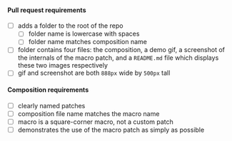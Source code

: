 #### Pull request requirements

- [ ] adds a folder to the root of the repo
  - [ ] folder name is lowercase with spaces
  - [ ] folder name matches composition name
- [ ] folder contains four files: the composition, a demo gif, a screenshot of the internals of the macro patch, and a `README.md` file which displays these two images respectively
- [ ] gif and screenshot are both `888px` wide by `500px` tall

#### Composition requirements

- [ ] clearly named patches
- [ ] composition file name matches the macro name
- [ ] macro is a square-corner macro, not a custom patch
- [ ] demonstrates the use of the macro patch as simply as possible
